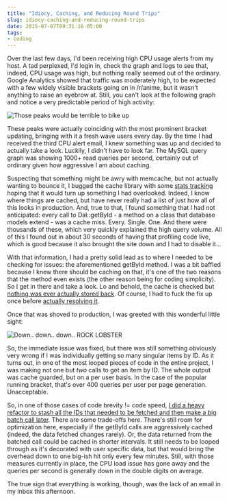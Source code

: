 ```yaml
---
title: "Idiocy, Caching, and Reducing Round Trips"
slug: idiocy-caching-and-reducing-round-trips
date: 2015-07-07T09:31:16-05:00
tags:
- coding
---
```

Over the last few days, I'd been receiving high CPU usage alerts from my host. A tad perplexed, I'd login in, check the graph and logs to see that, indeed, CPU usage was high, but nothing really seemed out of the ordinary. Google Analytics showed that traffic was moderately high, to be expected with a few widely visible brackets going on in /r/anime, but it wasn't anything to raise an eyebrow at. Still, you can't look at the following graph and notice a very predictable period of high activity:

![](http://i.imgur.com/0IUrapB.png "Those peaks would be terrible to bike up")

These peaks were actually coinciding with the most prominent bracket updating, bringing with it a fresh wave users every day. By the time I had received the third CPU alert email, I knew something was up and decided to actually take a look. Luckily, I didn't have to look far. The MySQL query graph was showing 1000+ read queries per second, certainly out of ordinary given how aggressive I am about caching.

Suspecting that something might be awry with memcache, but not actually wanting to bounce it, I bugged the cache library with some [stats tracking](https://github.com/dxprog/anime-bracket/commit/9e96a5838d06e0d3fc034cbc08653ab3329c8c5f) hoping that it would turn up something I had overlooked. Indeed, I know where things are cached, but have never really had a list of just how all of this looks in production. And, true to that, I found something that I had not anticipated: every call to Dal::getById - a method on a class that database models extend - was a cache miss. Every. Single. One. And there were thousands of these, which very quickly explained the high query volume. All of this I found out in about 30 seconds of having that profiling code live, which is good because it also brought the site down and I had to disable it...

With that information, I had a pretty solid lead as to where I needed to be checking for issues: the aforementioned getById method. I was a bit baffled because I knew there should be caching on that, it's one of the two reasons that the method even exists (the other reason being for coding simplicity). So I get in there and take a look. Lo and behold, the cache is checked but [nothing was ever actually stored back](https://github.com/dxprog/anime-bracket/commit/5455f8bc589e4f924714463857c8b8cf64eecb37). Of course, I had to fuck the fix up once before [actually resolving it](https://github.com/dxprog/anime-bracket/commit/46618c77c0cf58a9f8555f05f86a413817bb3069).

Once that was shoved to production, I was greeted with this wonderful little sight:

![](http://i.snag.gy/bGki8.jpg "Down.. down.. down.. ROCK LOBSTER")

So, the immediate issue was fixed, but there was still something obviously very wrong if I was individually getting so many singular items by ID. As it turns out, in one of the most looped pieces of code in the entire project, I was making not one but _two_ calls to get an item by ID. The whole output was cache guarded, but on a per user basis. In the case of the popular running bracket, that's over 400 queries per user per page generation. Unacceptable.

So, in one of those cases of code brevity != code speed, [I did a heavy refactor to stash all the IDs that needed to be fetched and then make a big batch call later](https://github.com/dxprog/anime-bracket/commit/dd6a4251c94ca47454abd6a004c2d64c952664da). There are some trade-offs here. There's still room for optimization here, especially if the getById calls are aggressively cached (indeed, the data fetched changes rarely). Or, the data returned from the batched call could be cached in shorter intervals. It still needs to be looped through as it's decorated with user specific data, but that would bring the overhead down to one big-ish hit only every few minutes. Still, with those measures currently in place, the CPU load issue has gone away and the queries per second is generally down in the double digits on average.

The true sign that everything is working, though, was the lack of an email in my inbox this afternoon.
